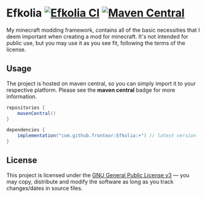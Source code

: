 # Efkolia [![Efkolia CI](https://github.com/Frontear/Efkolia/workflows/Efkolia%20CI/badge.svg)](https://github.com/Frontear/Efkolia/actions?query=workflow%3A%22Efkolia+CI%22) [![Maven Central](https://maven-badges.herokuapp.com/maven-central/com.github.frontear/Efkolia/badge.svg)](https://maven-badges.herokuapp.com/maven-central/com.github.frontear/Efkolia)

My minecraft modding framework, contains all of the basic necessities that I deem important when creating a mod for minecraft. It's not intended for public use, but you may use it as you see fit, following the terms of the license.

## Usage

The project is hosted on maven central, so you can simply import it to your respective platform. Please see the **maven central** badge for more information.

```gradle
repositories {
    mavenCentral()
}

dependencies {
    implementation("com.github.frontear:Efkolia:+") // latest version
}
```

## License

This project is licensed under the [GNU General Public License v3](https://tldrlegal.com/license/gnu-general-public-license-v3-(gpl-3)) &#8212; you may copy, distribute and modify the software as long as you track changes/dates in source files.
